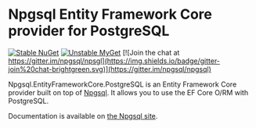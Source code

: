 Npgsql Entity Framework Core provider for PostgreSQL
=============

[![Stable NuGet](https://img.shields.io/nuget/v/Npgsql.EntityFrameworkCore.PostgreSQL.svg?label=stable%20nuget)](https://www.nuget.org/packages/Npgsql.EntityFrameworkCore.PostgreSQL) [![Unstable MyGet](https://img.shields.io/myget/npgsql-unstable/v/Npgsql.EntityFrameworkCore.PostgreSQL.svg?label=unstable%20myget)](https://www.myget.org/feed/npgsql-unstable/package/nuget/Npgsql.EntityFrameworkCore.PostgreSQL) [![Join the chat at https://gitter.im/npgsql/npsgl](https://img.shields.io/badge/gitter-join%20chat-brightgreen.svg)](https://gitter.im/npgsql/npgsql)

Npgsql.EntityFrameworkCore.PostgreSQL is an Entity Framework Core provider built on top of
[Npgsql](https://github.com/npgsql/npgsql). It allows you to use the EF Core O/RM with
PostgreSQL.

Documentation is available on [the Npgsql site](http://www.npgsql.org/efcore/index.html).
